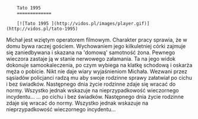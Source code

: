
        Tato 1995 
        =============
        
        [![Tato 1995 ](http://vidos.pl/images/player.gif)](http://vidos.pl/tato-1995)
        
        
 Michał jest wziętym operatorem filmowym. Charakter pracy sprawia, że w domu bywa raczej gościem. Wychowaniem jego kilkuletniej córki zajmuje się zaniedbywana i skazana na 'domową' samotność żona. Pewnego wieczora zastaje ją w stanie nerwowego załamania. Ta na jego widok dokonuje samookaleczenia, po czym wybiega na klatkę schodową i oskarża męża o pobicie. Nikt nie daje wiary wyjaśnieniom Michała. Wezwani przez sąsiadów policjanci radzą mu aby swoje rodzinne sprawy załatwiał po cichu i bez świadków. Następnego dnia życie rodzinne zdaje się wracać do normy. Wszystko jednak wskazuje na nieprzypadkowość wieczornego incydentu...   ... po cichu i bez świadków. Następnego dnia życie rodzinne zdaje się wracać do normy. Wszystko jednak wskazuje na nieprzypadkowość wieczornego incydentu...
    